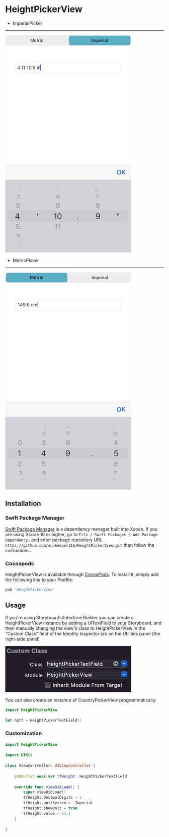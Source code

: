 # HeightPickerView

* ImperialPicker
--------

![Logo](https://raw.githubusercontent.com/sunkeeper316/HeightPickerView/master/Screenshots/Screenshots_I.JPG)
* MetricPicker
--------

![Logo](https://github.com/sunkeeper316/HeightPickerView/blob/master/Screenshots/Screenshots_M.JPG?raw=true)

## Installation

### Swift Package Manager

[Swift Package Manager](https://swift.org/package-manager) is a dependency manager built into Xcode.
If you are using Xcode 10 or higher, go to `File / Swift Packages / Add Package Dependency…` and enter package repository URL `https://github.com/sunkeeper316/HeightPickerView.git` then follow the instructions.

### Cocoapods

HeightPickerView is available through [CocoaPods](https://cocoapods.org). To install
it, simply add the following line to your Podfile:

```ruby
pod 'HeightPickerView'
```

## Usage

If you're using Storyboards/Interface Builder you can create a HeightPickerView instance by adding a UITextField to your Storyboard, and then manually changing the view's class to HeightPickerView in the "Custom Class" field of the Identity Inspector tab on the Utilities panel (the right-side panel)

![IBAction](https://github.com/sunkeeper316/HeightPickerView/blob/master/Screenshots/usage.png?raw=true)

You can also create an instance of CountryPickerView programmatically:

```swift
import HeightPickerView

let hptf = HeightPickerTextField()
```

### Customization

```swift
import HeightPickerView

import UIKit

class ViewController: UIViewController {

    @IBOutlet weak var tfHeight: HeightPickerTextField!
    
    override func viewDidLoad() {
        super.viewDidLoad()
        tfHeight.decimalDigits = 1
        tfHeight.unitSystem = .Imperial
        tfHeight.showUnit = true
        tfHeight.value = 13.1
    }

}
```
